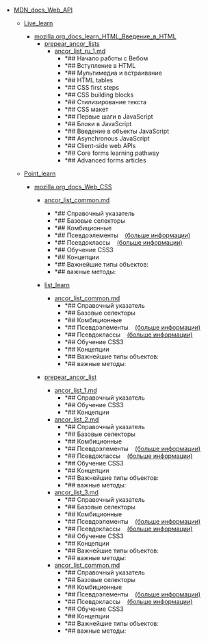 - <a href = "E:\Node_projects\Node_Way\NBase\_Md\_Index\_WebJS\Content\Docs\MDN_docs_Web_API\cat.MDN_docs_Web_API\dir.MDN_docs_Web_API.md">MDN_docs_Web_API</a>
    - <a href = "E:\Node_projects\Node_Way\NBase\_Md\_Index\_WebJS\Content\Docs\MDN_docs_Web_API\Live_learn\cat.Live_learn\dir.Live_learn.md">Live_learn</a>
        - <a href = "E:\Node_projects\Node_Way\NBase\_Md\_Index\_WebJS\Content\Docs\MDN_docs_Web_API\Live_learn\mozilla.org_docs_learn_HTML_Введение_в_HTML\cat.mozilla.org_docs_learn_HTML_Введение_в_HTML\dir.mozilla.org_docs_learn_HTML_Введение_в_HTML.md">mozilla.org_docs_learn_HTML_Введение_в_HTML</a>
            - <a href = "E:\Node_projects\Node_Way\NBase\_Md\_Index\_WebJS\Content\Docs\MDN_docs_Web_API\Live_learn\mozilla.org_docs_learn_HTML_Введение_в_HTML\prepear_ancor_lists\cat.prepear_ancor_lists\dir.prepear_ancor_lists.md">prepear_ancor_lists</a>
                - <a href = "E:\Node_projects\Node_Way\NBase\_Md\_Index\_WebJS\Content\Docs\MDN_docs_Web_API\Live_learn\mozilla.org_docs_learn_HTML_Введение_в_HTML\prepear_ancor_lists\ancor_list_ru_1.md">ancor_list_ru_1.md</a>
                    - *## Начало работы с Вебом
                    - *## Вступление в HTML
                    - *## Мультимедиа и встраивание
                    - *## HTML tables
                    - *## CSS first steps
                    - *## CSS building blocks
                    - *## Стилизирование текста
                    - *## CSS макет
                    - *## Первые шаги в JavaScript
                    - *## Блоки в JavaScript
                    - *## Введение в объекты JavaScript
                    - *## Asynchronous JavaScript
                    - *## Client-side web APIs
                    - *## Core forms learning pathway
                    - *## Advanced forms articles
            
        
    
    - <a href = "E:\Node_projects\Node_Way\NBase\_Md\_Index\_WebJS\Content\Docs\MDN_docs_Web_API\Point_learn\cat.Point_learn\dir.Point_learn.md">Point_learn</a>
        - <a href = "E:\Node_projects\Node_Way\NBase\_Md\_Index\_WebJS\Content\Docs\MDN_docs_Web_API\Point_learn\mozilla.org_docs_Web_CSS\cat.mozilla.org_docs_Web_CSS\dir.mozilla.org_docs_Web_CSS.md">mozilla.org_docs_Web_CSS</a>
            - <a href = "E:\Node_projects\Node_Way\NBase\_Md\_Index\_WebJS\Content\Docs\MDN_docs_Web_API\Point_learn\mozilla.org_docs_Web_CSS\ancor_list_common.md">ancor_list_common.md</a>
                - *## Справочный указатель
                - *##  Базовые селекторы
                - *##  Комбиционные
                - *##  Псевдоэлементы    [(больше информации)](https://developer.mozilla.org/ru/docs/Web/CSS/Pseudo-elements)
                - *##  Псевдоклассы    [(больше информации)](https://developer.mozilla.org/ru/docs/Web/CSS/%D0%9F%D1%81%D0%B5%D0%B2%D0%B4%D0%BE-%D0%BA%D0%BB%D0%B0%D1%81%D1%81%D1%8B)
                - *## Обучение CSS3
                - *## Концепции
                - *## Важнейшие типы объектов:
                - *## важные методы:
            - <a href = "E:\Node_projects\Node_Way\NBase\_Md\_Index\_WebJS\Content\Docs\MDN_docs_Web_API\Point_learn\mozilla.org_docs_Web_CSS\list_learn\cat.list_learn\dir.list_learn.md">list_learn</a>
                - <a href = "E:\Node_projects\Node_Way\NBase\_Md\_Index\_WebJS\Content\Docs\MDN_docs_Web_API\Point_learn\mozilla.org_docs_Web_CSS\list_learn\ancor_list_common.md">ancor_list_common.md</a>
                    - *## Справочный указатель
                    - *##  Базовые селекторы
                    - *##  Комбиционные
                    - *##  Псевдоэлементы    [(больше информации)](https://developer.mozilla.org/ru/docs/Web/CSS/Pseudo-elements)
                    - *##  Псевдоклассы    [(больше информации)](https://developer.mozilla.org/ru/docs/Web/CSS/%D0%9F%D1%81%D0%B5%D0%B2%D0%B4%D0%BE-%D0%BA%D0%BB%D0%B0%D1%81%D1%81%D1%8B)
                    - *## Обучение CSS3
                    - *## Концепции
                    - *## Важнейшие типы объектов:
                    - *## важные методы:
            
            - <a href = "E:\Node_projects\Node_Way\NBase\_Md\_Index\_WebJS\Content\Docs\MDN_docs_Web_API\Point_learn\mozilla.org_docs_Web_CSS\prepear_ancor_list\cat.prepear_ancor_list\dir.prepear_ancor_list.md">prepear_ancor_list</a>
                - <a href = "E:\Node_projects\Node_Way\NBase\_Md\_Index\_WebJS\Content\Docs\MDN_docs_Web_API\Point_learn\mozilla.org_docs_Web_CSS\prepear_ancor_list\ancor_list_1.md">ancor_list_1.md</a>
                    - *## Справочный указатель
                    - *## Обучение CSS3
                    - *## Концепции
                - <a href = "E:\Node_projects\Node_Way\NBase\_Md\_Index\_WebJS\Content\Docs\MDN_docs_Web_API\Point_learn\mozilla.org_docs_Web_CSS\prepear_ancor_list\ancor_list_2.md">ancor_list_2.md</a>
                    - *## Справочный указатель
                    - *##  Базовые селекторы
                    - *##  Комбиционные
                    - *##  Псевдоэлементы    [(больше информации)](https://developer.mozilla.org/ru/docs/Web/CSS/Pseudo-elements)
                    - *##  Псевдоклассы    [(больше информации)](https://developer.mozilla.org/ru/docs/Web/CSS/%D0%9F%D1%81%D0%B5%D0%B2%D0%B4%D0%BE-%D0%BA%D0%BB%D0%B0%D1%81%D1%81%D1%8B)
                    - *## Обучение CSS3
                    - *## Концепции
                    - *## Важнейшие типы объектов:
                    - *## важные методы:
                - <a href = "E:\Node_projects\Node_Way\NBase\_Md\_Index\_WebJS\Content\Docs\MDN_docs_Web_API\Point_learn\mozilla.org_docs_Web_CSS\prepear_ancor_list\ancor_list_3.md">ancor_list_3.md</a>
                    - *## Справочный указатель
                    - *##  Базовые селекторы
                    - *##  Комбиционные
                    - *##  Псевдоэлементы    [(больше информации)](https://developer.mozilla.org/ru/docs/Web/CSS/Pseudo-elements)
                    - *##  Псевдоклассы    [(больше информации)](https://developer.mozilla.org/ru/docs/Web/CSS/%D0%9F%D1%81%D0%B5%D0%B2%D0%B4%D0%BE-%D0%BA%D0%BB%D0%B0%D1%81%D1%81%D1%8B)
                    - *## Обучение CSS3
                    - *## Концепции
                    - *## Важнейшие типы объектов:
                    - *## важные методы:
                - <a href = "E:\Node_projects\Node_Way\NBase\_Md\_Index\_WebJS\Content\Docs\MDN_docs_Web_API\Point_learn\mozilla.org_docs_Web_CSS\prepear_ancor_list\ancor_list_common.md">ancor_list_common.md</a>
                    - *## Справочный указатель
                    - *##  Базовые селекторы
                    - *##  Комбиционные
                    - *##  Псевдоэлементы    [(больше информации)](https://developer.mozilla.org/ru/docs/Web/CSS/Pseudo-elements)
                    - *##  Псевдоклассы    [(больше информации)](https://developer.mozilla.org/ru/docs/Web/CSS/%D0%9F%D1%81%D0%B5%D0%B2%D0%B4%D0%BE-%D0%BA%D0%BB%D0%B0%D1%81%D1%81%D1%8B)
                    - *## Обучение CSS3
                    - *## Концепции
                    - *## Важнейшие типы объектов:
                    - *## важные методы:
            
        
    
